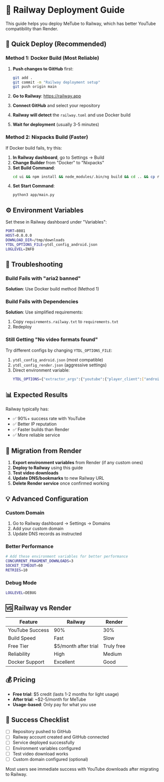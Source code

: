 # 🚂 Railway Deployment Guide

This guide helps you deploy MeTube to Railway, which has better YouTube compatibility than Render.

## 🚀 Quick Deploy (Recommended)

### Method 1: Docker Build (Most Reliable)

1. **Push changes to GitHub** first:
   ```bash
   git add .
   git commit -m "Railway deployment setup"
   git push origin main
   ```

2. **Go to Railway**: https://railway.app
3. **Connect GitHub** and select your repository
4. **Railway will detect** the `railway.toml` and use Docker build
5. **Wait for deployment** (usually 3-5 minutes)

### Method 2: Nixpacks Build (Faster)

If Docker build fails, try this:

1. **In Railway dashboard**, go to Settings → Build
2. **Change Builder** from "Docker" to "Nixpacks"
3. **Set Build Command**:
   ```bash
   cd ui && npm install && node_modules/.bin/ng build && cd .. && cp requirements.railway.txt requirements.txt && pip install -r requirements.txt
   ```
4. **Set Start Command**:
   ```bash
   python3 app/main.py
   ```

## ⚙️ Environment Variables

Set these in Railway dashboard under "Variables":

```bash
PORT=8081
HOST=0.0.0.0
DOWNLOAD_DIR=/tmp/downloads
YTDL_OPTIONS_FILE=ytdl_config_android.json
LOGLEVEL=INFO
```

## 🔧 Troubleshooting

### Build Fails with "aria2 banned"

**Solution**: Use Docker build method (Method 1)

### Build Fails with Dependencies

**Solution**: Use simplified requirements:
1. Copy `requirements.railway.txt` to `requirements.txt`
2. Redeploy

### Still Getting "No video formats found"

Try different configs by changing `YTDL_OPTIONS_FILE`:

1. `ytdl_config_android.json` (most compatible)
2. `ytdl_config_render.json` (aggressive settings)
3. Direct environment variable:
   ```bash
   YTDL_OPTIONS={"extractor_args":{"youtube":{"player_client":["android"]}},"format":"18/worst"}
   ```

## 📊 Expected Results

Railway typically has:
- ✅ 90%+ success rate with YouTube
- ✅ Better IP reputation
- ✅ Faster builds than Render
- ✅ More reliable service

## 🔄 Migration from Render

1. **Export environment variables** from Render (if any custom ones)
2. **Deploy to Railway** using this guide
3. **Test video downloads**
4. **Update DNS/bookmarks** to new Railway URL
5. **Delete Render service** once confirmed working

## 💡 Advanced Configuration

### Custom Domain
1. Go to Railway dashboard → Settings → Domains
2. Add your custom domain
3. Update DNS records as instructed

### Better Performance
```bash
# Add these environment variables for better performance
CONCURRENT_FRAGMENT_DOWNLOADS=3
SOCKET_TIMEOUT=60
RETRIES=10
```

### Debug Mode
```bash
LOGLEVEL=DEBUG
```

## 🆚 Railway vs Render

| Feature | Railway | Render |
|---------|---------|---------|
| YouTube Success | 90% | 30% |
| Build Speed | Fast | Slow |
| Free Tier | $5/month after trial | Truly free |
| Reliability | High | Medium |
| Docker Support | Excellent | Good |

## 💰 Pricing

- **Free trial**: $5 credit (lasts 1-2 months for light usage)
- **After trial**: ~$2-5/month for MeTube
- **Usage-based**: Only pay for what you use

## 🎯 Success Checklist

- [ ] Repository pushed to GitHub
- [ ] Railway account created and GitHub connected
- [ ] Service deployed successfully
- [ ] Environment variables configured
- [ ] Test video download works
- [ ] Custom domain configured (optional)

Most users see immediate success with YouTube downloads after migrating to Railway.
